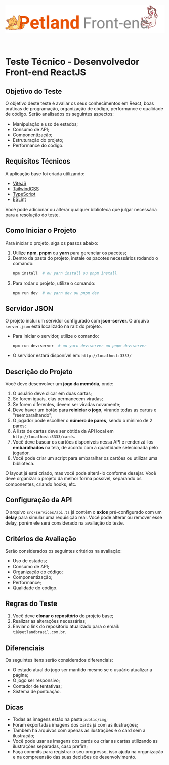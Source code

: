 <p align="center"><img src="public/readme/logo.png" alt="Petland Front-end" width="700"></p>
<br />

# Teste Técnico - Desenvolvedor Front-end ReactJS

## Objetivo do Teste
O objetivo deste teste é avaliar os seus conhecimentos em React, boas práticas de programação, organização de código, performance e qualidade de código. Serão analisados os seguintes aspectos:
- Manipulação e uso de estados;
- Consumo de API;
- Componentização;
- Estruturação do projeto;
- Performance do código.

## Requisitos Técnicos
A aplicação base foi criada utilizando:
- [ViteJS](https://vitejs.dev/)
- [TailwindCSS](https://tailwindcss.com/)
- [TypeScript](https://www.typescriptlang.org/)
- [ESLint](https://eslint.org/)

Você pode adicionar ou alterar qualquer biblioteca que julgar necessária para a resolução do teste.

## Como Iniciar o Projeto
Para iniciar o projeto, siga os passos abaixo:
1. Utilize **npm**, **pnpm** ou **yarn** para gerenciar os pacotes;
2. Dentro da pasta do projeto, instale os pacotes necessários rodando o comando:
   ```sh
   npm install  # ou yarn install ou pnpm install
   ```
3. Para rodar o projeto, utilize o comando:
   ```sh
   npm run dev  # ou yarn dev ou pnpm dev
   ```

## Servidor JSON
O projeto inclui um servidor configurado com **json-server**. O arquivo `server.json` está localizado na raiz do projeto.

- Para iniciar o servidor, utilize o comando:
   ```sh
   npm run dev:server  # ou yarn dev:server ou pnpm dev:server
   ```
- O servidor estará disponível em: `http://localhost:3333/`

## Descrição do Projeto
Você deve desenvolver um **jogo da memória**, onde:
1. O usuário deve clicar em duas cartas;
2. Se forem iguais, elas permanecem viradas;
3. Se forem diferentes, devem ser viradas novamente;
4. Deve haver um botão para **reiniciar o jogo**, virando todas as cartas e "reembaralhando";
5. O jogador pode escolher o **número de pares**, sendo o mínimo de 2 pares;
6. A lista de cartas deve ser obtida da API local em `http://localhost:3333/cards`.
7. Você deve buscar os cartões disponíveis nessa API e renderizá-los **embaralhados** na tela, de acordo com a quantidade selecionada pelo jogador.
8. Você pode criar um script para embaralhar os cartões ou utilizar uma biblioteca.

O layout já está criado, mas você pode alterá-lo conforme desejar.
Você deve organizar o projeto da melhor forma possível, separando os componentes, criando hooks, etc.

## Configuração da API
O arquivo `src/services/api.ts` já contém o **axios** pré-configurado com um **delay** para simular uma requisição real. Você pode alterar ou remover esse delay, porém ele será considerado na avaliação do teste.

## Critérios de Avaliação
Serão considerados os seguintes critérios na avaliação:
- Uso de estados;
- Consumo de API;
- Organização do código;
- Componentização;
- Performance;
- Qualidade do código.

## Regras do Teste
1. Você deve **clonar o repositório** do projeto base;
2. Realizar as alterações necessárias;
3. Enviar o link do repositório atualizado para o email: `ti@petlandbrasil.com.br`.

## Diferenciais
Os seguintes itens serão considerados diferenciais:
- O estado atual do jogo ser mantido mesmo se o usuário atualizar a página;
- O jogo ser responsivo;
- Contador de tentativas;
- Sistema de pontuação.

## Dicas
- Todas as imagens estão na pasta `public/img`;
- Foram exportadas imagens dos cards já com as ilustrações;
- Também há arquivos com apenas as ilustrações e o card sem a ilustração;
- Você pode usar as imagens dos cards ou criar as cartas utilizando as ilustrações separadas, caso prefira;
- Faça commits para registrar o seu progresso, isso ajuda na organização e na compreensão das suas decisões de desenvolvimento.
